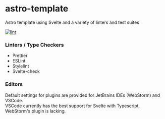 # astro-template
Astro template using Svelte and a variety of linters and test suites

[![lint](https://github.com/Shmuppel/astro-template/actions/workflows/lint.yml/badge.svg)](https://github.com/Shmuppel/astro-template/actions/workflows/lint.yml)

### Linters / Type Checkers
- Prettier  
- ESLint  
- Stylelint  
- Svelte-check  

### Editors
Default settings for plugins are provided for JetBrains IDEs (WebStorm) and VSCode.  
VSCode currently has the best support for Svelte with Typescript, WebStorm's plugin is lacking.  